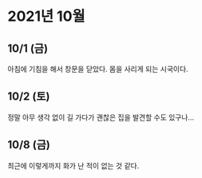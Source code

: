 # 2021년 10월

## 10/1 (금)

아침에 기침을 해서 창문을 닫았다.
몸을 사리게 되는 시국이다.

## 10/2 (토)

정말 아무 생각 없이 길 가다가 괜찮은 집을 발견할 수도 있구나...

## 10/8 (금)

최근에 이렇게까지 화가 난 적이 없는 것 같다.

